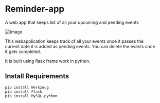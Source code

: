 # Reminder-app
A  web app that keeps list of all your upcoming and pending events

![image](https://drive.google.com/uc?export=view&id=1ATGm4fHtn0FW3ghe-W5O0gPtAFYfFiz1)

This webapplication keeps track of all your events once it passes the current date it is added as pending events.
You can delete the events once it gets completed.

It is built using flask frame work in python.

## Install Requirements

```
pip install Werkzeug
pip install Flask
pip install MySQL-python
```
